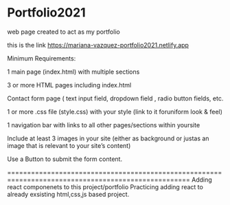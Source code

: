 # Portfolio2021
web page created to act as my portfolio

this is the link https://mariana-vazquez-portfolio2021.netlify.app

Minimum​ ​Requirements: 

 1​ ​main​ ​page​ ​(index.html)​ ​with​ ​multiple​ ​sections 

3 or ​more​ HTML ​pages​ ​including index.html
 
Contact form page (  text input field, dropdown field , radio button fields, etc.  

1 or more .css​ ​file (style.css)​ ​with​ ​your​ ​style​ ​(link​ ​to​ ​it​ ​for​ ​uniform​ ​look​ ​&​ ​feel)

1​ ​navigation​ ​bar​ ​with​ ​links​ ​to​ ​all​ ​other​ ​pages/sections​ ​within​ ​your​ ​site 

 Include​ ​at​ ​least​ ​3​  images​ ​in​ ​your​ ​site (either​ ​as​ ​background​ ​or​ ​just​ ​as​ ​an​ ​image​ ​that​ ​is​ ​relevant​ ​to​ ​your​ ​site’s​ ​content)

Use​ ​a​ ​Button​ ​to​ ​submit​ ​the​ ​form​ ​content.

====================================================================================================
Adding react componenets to this project/portfolio
Practicing adding react to already exsisting html,css,js based project. 


